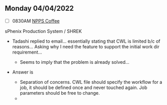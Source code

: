 ## Monday 04/04/2022

- [ ] 0830AM [NPPS Coffee](https://bnl.zoomgov.com/j/16157150845?pwd=NXNqTi9ZWEFBKzYwRXQ5U3NXU1dBZz09)

sPhenix Production System / SHREK

- Tadashi replied to email... essentially stating that CWL is limited b/c of reasons... Asking why I need the feature to support the initial work dir requirement...
	- Seems to imply that the problem is already solved...

- Answer is
	- Separation of concerns.  CWL file should specify the workflow for a job, it should be defined once and never touched again.  Job parameters should be free to change.
	- 
